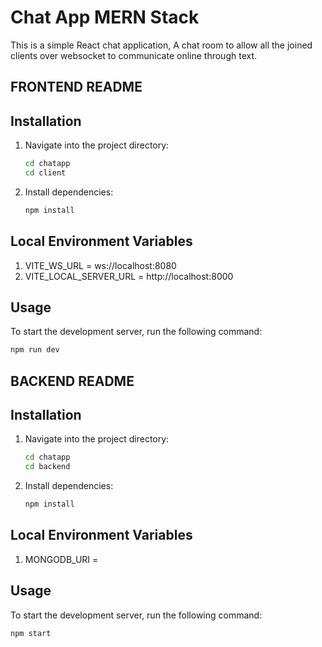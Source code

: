# Chat App MERN Stack

This is a simple React chat application, A chat room to allow all the joined clients over websocket to communicate online through text.

## FRONTEND README

## Installation

1. Navigate into the project directory:

   ```bash
   cd chatapp
   cd client
   ```

2. Install dependencies:

   ```bash
   npm install
   ```

## Local Environment Variables

1. VITE_WS_URL = ws://localhost:8080
2. VITE_LOCAL_SERVER_URL = http://localhost:8000

## Usage

To start the development server, run the following command:

```bash
npm run dev
```

## BACKEND README

## Installation

1. Navigate into the project directory:

   ```bash
   cd chatapp
   cd backend
   ```

2. Install dependencies:

   ```bash
   npm install
   ```

## Local Environment Variables

1. MONGODB_URI = <!-- eg:- mongodb cluster uri-->
<!-- eg:-  mongodb+srv://<username>:<password>@cluster0.ronsn.mongodb.net/<collectionName::eg:chatapp>?retryWrites=true&w=majority -->

## Usage

To start the development server, run the following command:

```bash
npm start
```
